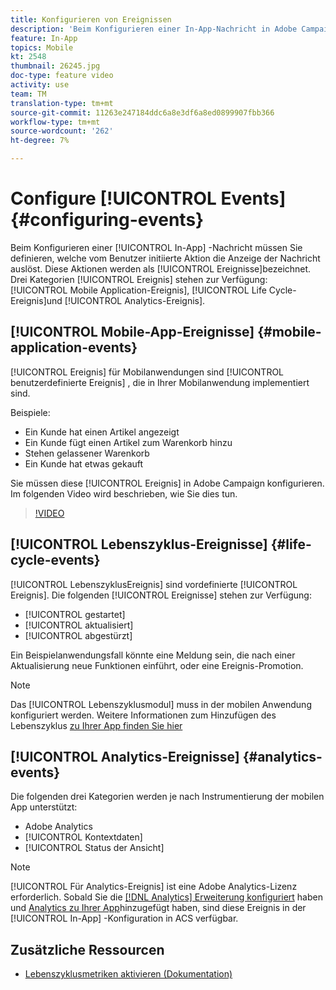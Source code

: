 ```yaml
---
title: Konfigurieren von Ereignissen
description: 'Beim Konfigurieren einer In-App-Nachricht in Adobe Campaign Standard (ACS) definieren Ereignis, welche vom Benutzer initiierte Aktion die Anzeige der Nachricht auslöst. '
feature: In-App
topics: Mobile
kt: 2548
thumbnail: 26245.jpg
doc-type: feature video
activity: use
team: TM
translation-type: tm+mt
source-git-commit: 11263e247184ddc6a8e3df6a8ed0899907fbb366
workflow-type: tm+mt
source-wordcount: '262'
ht-degree: 7%

---
```



# Configure [!UICONTROL Events] {#configuring-events}

Beim Konfigurieren einer [!UICONTROL In-App] -Nachricht müssen Sie definieren, welche vom Benutzer initiierte Aktion die Anzeige der Nachricht auslöst. Diese Aktionen werden als [!UICONTROL Ereignisse]bezeichnet. Drei Kategorien [!UICONTROL Ereignis] stehen zur Verfügung: [!UICONTROL Mobile Application-Ereignis], [!UICONTROL Life Cycle-Ereignis]und [!UICONTROL Analytics-Ereignis].

## [!UICONTROL Mobile-App-Ereignisse] {#mobile-application-events}

[!UICONTROL Ereignis] für Mobilanwendungen sind [!UICONTROL benutzerdefinierte Ereignis] , die in Ihrer Mobilanwendung implementiert sind.

Beispiele:

* Ein Kunde hat einen Artikel angezeigt
* Ein Kunde fügt einen Artikel zum Warenkorb hinzu
* Stehen gelassener Warenkorb
* Ein Kunde hat etwas gekauft

Sie müssen diese [!UICONTROL Ereignis] in Adobe Campaign konfigurieren. Im folgenden Video wird beschrieben, wie Sie dies tun.

>[!VIDEO](https://video.tv.adobe.com/v/26245?quality=12)

## [!UICONTROL Lebenszyklus-Ereignisse]  {#life-cycle-events}

[!UICONTROL LebenszyklusEreignis] sind vordefinierte [!UICONTROL Ereignis]. Die folgenden [!UICONTROL Ereignisse] stehen zur Verfügung:

* [!UICONTROL gestartet]
* [!UICONTROL aktualisiert]
* [!UICONTROL abgestürzt]

Ein Beispielanwendungsfall könnte eine Meldung sein, die nach einer Aktualisierung neue Funktionen einführt, oder eine Ereignis-Promotion.

>[!NOTE]
>
>Das [!UICONTROL Lebenszyklusmodul] muss in der mobilen Anwendung konfiguriert werden. Weitere Informationen zum Hinzufügen des Lebenszyklus [zu Ihrer App finden Sie hier](https://aep-sdks.gitbook.io/docs/using-mobile-extensions/mobile-core/lifecycle)

## [!UICONTROL Analytics-Ereignisse] {#analytics-events}

Die folgenden drei Kategorien werden je nach Instrumentierung der mobilen App unterstützt:

* Adobe Analytics
* [!UICONTROL Kontextdaten]
* [!UICONTROL Status der Ansicht]

>[!NOTE]
>
>[!UICONTROL Für Analytics-Ereignis] ist eine Adobe Analytics-Lizenz erforderlich. Sobald Sie die [[!DNL Analytics] Erweiterung konfiguriert](https://aep-sdks.gitbook.io/docs/using-mobile-extensions/adobe-analytics#configure-analytics-extension-in-launch) haben und [Analytics zu Ihrer App](https://aep-sdks.gitbook.io/docs/using-mobile-extensions/adobe-analytics#add-analytics-to-your-app)hinzugefügt haben, sind diese Ereignis in der [!UICONTROL In-App] -Konfiguration in ACS verfügbar.

## Zusätzliche Ressourcen

* [Lebenszyklusmetriken aktivieren (Dokumentation)](https://aep-sdks.gitbook.io/docs/getting-started/initialize-the-sdk#enable-lifecycle-metrics)
